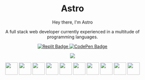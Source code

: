 <div align="center">

# Astro

Hey there, I'm Astro

<!--
<img src="https://media.giphy.com/media/hvRJCLFzcasrR4ia7z/giphy.gif" width="16"> 
-->
  
A full stack web developer currently experienced in a multitude of programming languages.</p>

<a href="https://replit.com/@astrothedev">
  <img src="https://img.shields.io/badge/Replit-darkslateblue?style=for-the-badge&logo=replit&logoColor=white" alt="Replit Badge"/>
</a>
<a href="https://codepen.io/astro-develops">
  <img src="https://img.shields.io/badge/CodePen-black?style=for-the-badge&logo=codepen&logoColor=white" alt="CodePen Badge"/>
</a>
<!--
[![GitHub Streak](https://streak-stats.demolab.com?user=astro-develops&theme=solarized-dark&hide_border=true&background=DDDDDD00&dates=01A992&currStreakNum=01A992)](https://git.io/streak-stats)
-->

![](https://github-readme-stats.vercel.app/api?username=astro-develops&hide_border=true&theme=transparent&show_icons=true) 

<img src="https://cdn.jsdelivr.net/gh/devicons/devicon/icons/nextjs/nextjs-original.svg" width="40"/> 
<img src="https://cdn.jsdelivr.net/gh/devicons/devicon/icons/react/react-original.svg" width="40"/> 
<img src="https://cdn.jsdelivr.net/gh/devicons/devicon/icons/javascript/javascript-original.svg" width="40"/> 
<img src="https://cdn.jsdelivr.net/gh/devicons/devicon/icons/nodejs/nodejs-original.svg" width='40'/>
<img src="https://cdn.jsdelivr.net/gh/devicons/devicon/icons/typescript/typescript-original.svg" width="40"> 
<img src="https://cdn.jsdelivr.net/gh/devicons/devicon/icons/html5/html5-original.svg" width="40"/> 
<img src="https://cdn.jsdelivr.net/gh/devicons/devicon/icons/css3/css3-original.svg" width="40"/> 
<img src="https://cdn.jsdelivr.net/gh/devicons/devicon/icons/python/python-original.svg" width="40"/> 
<img src="https://cdn.jsdelivr.net/gh/devicons/devicon/icons/java/java-original.svg" width="40"/> 
<img src="https://cdn.jsdelivr.net/gh/devicons/devicon/icons/processing/processing-plain.svg" width="40"/> 
</div>

#

  
<!---
Credits:

https://devicon.dev/
--->
